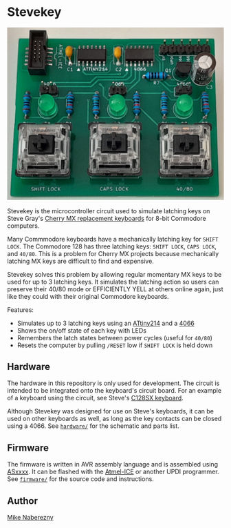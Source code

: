 # Stevekey

[![Photo](./hardware/photos/board.jpg)](./hardware/photos/board.jpg)

Stevekey is the microcontroller circuit used to simulate latching keys on Steve Gray's [Cherry MX replacement keyboards](http://6502.org/users/sjgray/projects/mxkeyboards/) for 8-bit Commodore computers.

Many Commmodore keyboards have a mechanically latching key for `SHIFT LOCK`.  The Commodore 128 has three latching keys: `SHIFT LOCK`, `CAPS LOCK`, and `40/80`.  This is a problem for Cherry MX projects because mechanically latching MX keys are difficult to find and expensive.  

Stevekey solves this problem by allowing regular momentary MX keys to be used for up to 3 latching keys.  It simulates the latching action so users can preserve their 40/80 mode or EFFICIENTLY YELL at others online again, just like they could with their original Commodore keyboards.

Features:

 - Simulates up to 3 latching keys using an [ATtiny214](https://web.archive.org/web/20231029180615if_/https://ww1.microchip.com/downloads/en/DeviceDoc/40001912A.pdf) and a [4066](https://web.archive.org/web/20231029180910if_/https://www.ti.com/lit/ds/symlink/cd4066b-mil.pdf)
 - Shows the on/off state of each key with LEDs
 - Remembers the latch states between power cycles (useful for `40/80`)
 - Resets the computer by pulling `/RESET` low if `SHIFT LOCK` is held down

## Hardware

The hardware in this repository is only used for development.  The circuit is intended to be integrated onto the keyboard's circuit board.  For an example of a keyboard using the circuit, see Steve's [C128SX keyboard](http://6502.org/users/sjgray/projects/mxkeyboards/).

Although Stevekey was designed for use on Steve's keyboards, it can be used on other keyboards as well, as long as the key contacts can be closed using a 4066.  See [`hardware/`](./hardware/) for the schematic and parts list.

## Firmware

The firmware is written in AVR assembly language and is assembled using [ASxxxx](https://shop-pdp.net/ashtml/).  It can be flashed with the [Atmel-ICE](https://www.microchip.com/en-us/development-tool/atatmel-ice) or another UPDI programmer.  See [`firmware/`](./firmware/) for the source code and instructions.

## Author

[Mike Naberezny](https://github.com/mnaberez)
